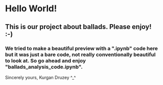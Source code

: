 # Hello World!

## This is our project about ballads. Please enjoy! :-)

### We tried to make a beautiful preview with a ".ipynb" code here but it was just a bare code, not really conventionally beautiful to look at. So go ahead and enjoy "ballads_analysis_code.ipynb".

Sincerely yours,
Kurgan Druzey ^_^
